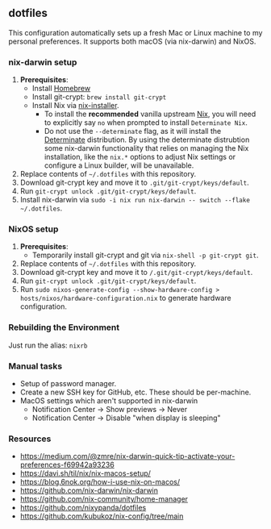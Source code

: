 ## dotfiles

This configuration automatically sets up a fresh Mac or Linux machine to my personal preferences. It supports both macOS (via nix-darwin) and NixOS.

### nix-darwin setup

1. **Prerequisites**:
   - Install [Homebrew](https://brew.sh)
   - Install git-crypt: `brew install git-crypt`
   - Install Nix via [nix-installer](https://github.com/DeterminateSystems/nix-installer).
      - To install the **recommended** vanilla upstream [Nix](https://nixos.org), you will need to explicitly say `no` when prompted to install `Determinate Nix`.
      - Do not use the `--determinate` flag, as it will install the [Determinate](https://docs.determinate.systems/) distribution. By using the determinate distrubtion some nix-darwin functionality that relies on managing the Nix installation, like the `nix.*` options to adjust Nix settings or configure a Linux builder, will be unavailable.
1. Replace contents of `~/.dotfiles` with this repository.
1. Download git-crypt key and move it to `.git/git-crypt/keys/default`.
1. Run `git-crypt unlock .git/git-crypt/keys/default`.
1. Install nix-darwin via `sudo -i nix run nix-darwin -- switch --flake ~/.dotfiles`.

### NixOS setup

1. **Prerequisites**:
   - Temporarily install git-crypt and git via `nix-shell -p git-crypt git`.
1. Replace contents of `~/.dotfiles` with this repository.
1. Download git-crypt key and move it to `/.git/git-crypt/keys/default`.
1. Run `git-crypt unlock .git/git-crypt/keys/default`.
1. Run `sudo nixos-generate-config --show-hardware-config > hosts/nixos/hardware-configuration.nix` to generate hardware configuration.

### Rebuilding the Environment

Just run the alias: `nixrb`

### Manual tasks
- Setup of password manager.
- Create a new SSH key for GitHub, etc. These should be per-machine.
- MacOS settings which aren't supported in nix-darwin
   - Notification Center -> Show previews -> Never
   - Notification Center -> Disable "when display is sleeping"

### Resources
- https://medium.com/@zmre/nix-darwin-quick-tip-activate-your-preferences-f69942a93236
- https://davi.sh/til/nix/nix-macos-setup/
- https://blog.6nok.org/how-i-use-nix-on-macos/
- https://github.com/nix-darwin/nix-darwin
- https://github.com/nix-community/home-manager
- https://github.com/nixypanda/dotfiles
- https://github.com/kubukoz/nix-config/tree/main
